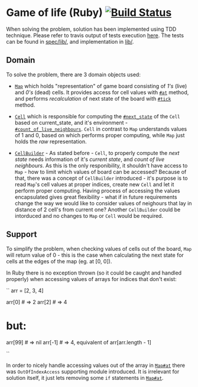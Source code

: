 # Game of life (Ruby) [![Build Status](https://travis-ci.org/pdawczak/game_of_life_rb.svg?branch=master)](https://travis-ci.org/pdawczak/game_of_life_rb)

When solving the problem, solution has been implemented using TDD technique. Please refer to travis output of tests execution [here](https://travis-ci.org/pdawczak/game_of_life_rb#L104). The tests can be found in [spec/lib/](https://github.com/pdawczak/game_of_life_rb/tree/master/spec/lib), and implementation in [lib/](https://github.com/pdawczak/game_of_life_rb/tree/master/lib).

## Domain

To solve the problem, there are 3 domain objects used:

* [`Map`](https://github.com/pdawczak/game_of_life_rb/blob/master/lib/map.rb) which holds "representation" of game board consisting of *1's* (live) and *0's* (dead) cells. It provides access for cell values with [`#at`](https://github.com/pdawczak/game_of_life_rb/blob/master/lib/map.rb#L27) method, and performs *recalculation* of next state of the board with [`#tick`](https://github.com/pdawczak/game_of_life_rb/blob/master/lib/map.rb#L19) method.

* [`Cell`](https://github.com/pdawczak/game_of_life_rb/blob/master/lib/cell.rb) which is responsible for computing the [`#next_state`](https://github.com/pdawczak/game_of_life_rb/blob/master/lib/cell.rb#L12) of the `Cell` based on current_state, and it's environment - [`#count_of_live_neighbours`](https://github.com/pdawczak/game_of_life_rb/blob/master/lib/cell.rb#L8). `Cell` in contrast to `Map` understands values of 1 and 0, based on which performs proper computing, while `Map` just holds the *raw* representation.

* [`CellBuilder`](https://github.com/pdawczak/game_of_life_rb/blob/master/lib/cell_builder.rb) - As stated before - `Cell`, to properly compute the *next state* needs information of it's *current state*, and *count of live neighbours*. As this is the only responibility, it shouldn't have access to `Map` - how to limit which values of board can be accessed? Because of that, there was a concept of `CellBuilder` introduced - it's purpose is to read `Map`'s cell values at proper indices, create new `Cell` and let it perform proper computing. Having process of accessing the values encapsulated gives great flexibility - what if in future requirements change the way we would like to consider values of neighours that lay in distance of 2 cell's from current one? Another `CellBuilder` could be intorduced and no changes to `Map` or `Cell` would be required.

## Support

To simplify the problem, when checking values of cells out of the board, `Map` will return value of 0 - this is the case when calculating the next state for cells at the edges of the map (eg. at [0, 0]). 

In Ruby there is no exception thrown (so it could be caught and handled properly) when accessing values of arrays for indices that don't exist:

`` 
arr = [2, 3, 4] 

arr[0] # => 2
arr[2] # => 4

# but:
arr[99] # => nil
arr[-1] # => 4, equivalent of arr[arr.length - 1]

``

In order to nicely handle accessing values out of the array in [`Map#at`](https://github.com/pdawczak/game_of_life_rb/blob/master/lib/map.rb#L27) there was `OutOfIndexAccess` supporting module introduced. It is irrelevant for solution itself, it just lets removing some `if` statements in [`Map#at`](https://github.com/pdawczak/game_of_life_rb/blob/master/lib/map.rb#L27).